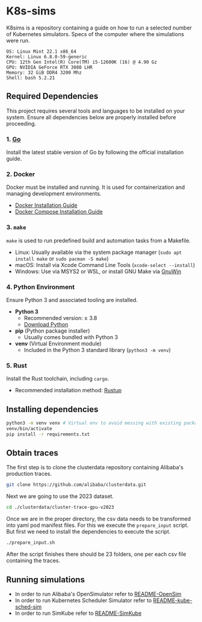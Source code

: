 
# K8s-sims
K8sims is a repository containing a guide on how to run a selected number of Kubernetes simulators.
Specs of the computer where the simulations were run.
```
OS: Linux Mint 22.1 x86_64
Kernel: Linux 6.8.0-59-generic
CPU: 12th Gen Intel(R) Core(TM) i5-12600K (16) @ 4.90 Gz
GPU: NVIDIA GeForce RTX 3080 LHR
Memory: 32 GiB DDR4 3200 Mhz
Shell: bash 5.2.21
```
## Required Dependencies
This project requires several tools and languages to be installed on your system. Ensure all dependencies below are properly installed before proceeding.

### 1. [Go](https://go.dev/doc/install)
Install the latest stable version of Go by following the official installation guide.

### 2. Docker
Docker must be installed and running. It is used for containerization and managing development environments.

- [Docker Installation Guide](https://docs.docker.com/get-docker/)
- [Docker Compose Installation Guide](https://docs.docker.com/compose/install/)

### 3. `make`
`make` is used to run predefined build and automation tasks from a Makefile.

- Linux: Usually available via the system package manager (`sudo apt install make` or `sudo pacman -S make`)
- macOS: Install via Xcode Command Line Tools (`xcode-select --install`)
- Windows: Use via MSYS2 or WSL, or install GNU Make via [GnuWin](http://gnuwin32.sourceforge.net/packages/make.htm)

### 4. Python Environment

Ensure Python 3 and associated tooling are installed.

- **Python 3**
  - Recommended version: ≥ 3.8
  - [Download Python](https://www.python.org/downloads/)
- **pip** (Python package installer)
  - Usually comes bundled with Python 3
- **venv** (Virtual Environment module)
  - Included in the Python 3 standard library (`python3 -m venv`)

### 5. Rust

Install the Rust toolchain, including `cargo`.

- Recommended installation method: [Rustup](https://rustup.rs)
## Installing dependencies
```sh
python3 -m venv venv # Virtual env to avoid messing with existing packages
venv/bin/activate
pip install -r requirements.txt
```
## Obtain traces
The first step is to clone the clusterdata repository containing Alibaba's production traces.
```sh
git clone https://github.com/alibaba/clusterdata.git
```
Next we are going to use the 2023 dataset.
```sh
cd ./clusterdata/cluster-trace-gpu-v2023
```
Once we are in the proper directory, the csv data needs to be transformed into yaml pod manifest files. For this we execute the `prepare_input` script. But first we need to install the dependencies to execute the script.
```sh
./prepare_input.sh
```
After the script finishes there should be 23 folders, one per each csv file containing the traces.
## Running simulations
- In order to run Alibaba's OpenSimulator refer to [README-OpenSim](./opensim/README.md)
- In order to run Kubernetes Scheduler Simulator refer to [README-kube-sched-sim](./kube-scheduler-simulator/README.md)
- In order to run SimKube refer to [README-SimKube](./simkube/README.md)

